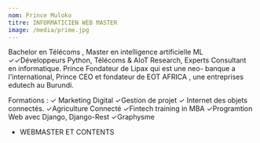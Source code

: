 ```yaml
---
nom: Prince Muloko
titre: INFORMATICIEN WEB MASTER
image: /media/prime.jpg
---
```

Bachelor en Télécoms , Master en intelligence artificielle ML
 ✓✓Développeurs Python, Télécoms & AIoT  Research, Experts Consultant en informatique. 
Prince Fondateur de Lipax  qui est une neo- banque a l'international, 
Prince CEO et fondateur de EOT AFRICA , une entreprises edutech au Burundi.

Formations : 
✓ Marketing Digital
✓Gestion de projet
✓ Internet des objets connectés.
✓Agriculture Connecté
✓Fintech training in MBA
✓Programtion Web avec Django, Django-Rest
✓Graphysme
- WEBMASTER ET CONTENTS 


